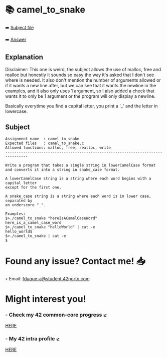 # :books: camel_to_snake
:arrow_right: [Subject file](./subject.en.txt) 

:arrow_right: [Answer](./camel_to_snake.c)

## Explanation

Disclaimer: This one is weird, the subject allows the use of malloc, free and realloc but honestly it sounds so easy the way it's asked that I don't see where is needed. It also don't mention the number of arguments allowed or if it wants a new line after, but we can see that it wants the newline in the examples, and it also only uses 1 argument, so I also added a check that wants it to only be 1 argument or the program will only display a newline.

Basically everytime you find a capital letter, you print a '_' and the letter in lowercase.

## Subject

```
Assignment name  : camel_to_snake
Expected files   : camel_to_snake.c
Allowed functions: malloc, free, realloc, write
--------------------------------------------------------------------------------

Write a program that takes a single string in lowerCamelCase format
and converts it into a string in snake_case format.

A lowerCamelCase string is a string where each word begins with a capital letter
except for the first one.

A snake_case string is a string where each word is in lower case, separated by
an underscore "_".

Examples:
$>./camel_to_snake "hereIsACamelCaseWord"
here_is_a_camel_case_word
$>./camel_to_snake "helloWorld" | cat -e
hello_world$
$>./camel_to_snake | cat -e
$

```

# Found any issue? Contact me! 📥

◦ Email: fduque-a@student.42porto.com

# Might interest you!

### - Check my 42 common-core progress ↙️

[HERE](https://github.com/fduquea/42cursus)

### - My 42 intra profile ↙️
[HERE](https://profile.intra.42.fr/users/fduque-a)